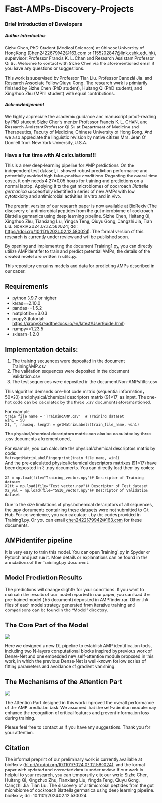 # Fast-AMPs-Discovery-Projects
### Brief Introduction of Developers
##### Author Introduction

Sizhe Chen, PhD Student (Medical Sciences) at Chinese University of HongKong (Chen2422679942@163.com or 1155202847@link.cuhk.edu.hk), supervisor: Professor Francis K. L. Chan and Research Assistant Professor Qi Su. Welcome to contact with Sizhe Chen via the aforementioned email if you have any questions or suggestions.

This work is supervised by Professor Tian Liu, Professor Cangzhi Jia, and Research Associate Fellow Qiuyu Gong. The research work is primiarily finished by Sizhe Chen (PhD student), Huitang Qi (PhD student), and Xingzhuo Zhu (MPhil student) with equal contributions. 

##### Acknowledgement
We highly appreciate the academic guidance and manuscript proof-reading by PhD student Sizhe Chen’s mentor Professor Francis K. L. CHAN, and Research Assistant Professor Qi Su at Department of Medicine and Therapeutics, Faculty of Medicine, Chinese University of Hong Kong. And we also appreciate the linguistic revision by native citizen Mrs. Jean O’ Donnell from New York University, U.S.A.

### Have a fun time with AI calculations!!!
This is a new deep-learning pipeline for AMP predictions. On the independent test dataset, it showed robust prediction performance and potentially avoided high false-positive conditions. Regarding the overall time costs, it only needs 4.27±0.05 hours for training and predictions on a normal laptop. Applying it to the gut microbiomes of cockroach _Blattella germanica_ successfully identified a series of new AMPs with low cytotoxicity and antimicrobial activities in vitro and in vivo. 

The preprint version of our research paper is now available at BioRexiv (The discovery of antimicrobial peptides from the gut microbiome of cockroach Blattella germanica using deep learning pipeline. Sizhe Chen, Huitang Qi, Xingzhuo Zhu, Tianxiang Liu, Yingda Teng, Qiuyu Gong, Cangzhi Jia, Tian Liu. bioRxiv 2024.02.12.580024; doi: https://doi.org/10.1101/2024.02.12.580024). The formal version of this research is currently under review and will be published soon.

By opening and implementing the document Training1.py, you can directly utilize AMPidentifer to train and predict potential AMPs, the details of the created model are written in utils.py.

This repository contains models and data for predicting AMPs described in our paper.

## Requirements
- python 3.9.7 or higher
- keras==2.10.0
- pandas==1.5.2
- matplotlib==3.0.3
- propy3 (tutorial: https://propy3.readthedocs.io/en/latest/UserGuide.html)
- numpy==1.23.5
- sklearn=1.2.0
## Implementation details:

1. The training sequences were deposited in the document TrainingAMP.csv
2. The validation sequences were deposited in the document Validation.csv
3. The test sequences were deposited in the document Non-AMPsfilter.csv

This algorithm demands one-hot code matrix (sequential information，50×20) and physical/chemical descriptors matrix (91×17) as input.
The one-hot code can be calculated by the three .csv documents aforementioned.

For example:\
  ```train_file_name = 'TrainingAMP.csv'  # Training dataset```\
  ```win1 = 50```\
  ```X1, T, rawseq, length = getMatrixLabelh(train_file_name, win1)```

The physical/chemical descriptors matrix can also be calculated by three .csv documents aforementioned,

For example, you can calculate the physical/chemical descriptors matrix by code:\
  ```Matr=getMatrixLabelFingerprint(train_file_name, win1)```
\
And the pre-calculated physical/chemical descriptors matrixes (91×17) have been deposited in 3 .npy documents. You can directly load them by codes:\
\
```X2 = np.load(file="Training_vector.npy")# Descriptor of Training dataset```\
```X2tt = np.load(file="Test_vector.npy")# Descriptor of Test dataset```\
```X2_val = np.load(file="5810_vector.npy")# Descriptor of Validation dataset```\
\
Due to the size limitations of physiochemical descriptors of all sequences, the .npy documents containing these datasets were not submitted to Git Hub. For convenience, you can calculate it by the codes provided in Training1.py. Or you can email chen2422679942@163.com for these documents. 

## AMPidentifer pipeline
It is very easy to train this model. You can open Training1.py in Spyder or Pytorch and just run it. More details or explanations can be found in the annotations of the Training1.py document. 

## Model Prediction Results
The predictions will change slightly for your conditions. If you want to maintain the results of our model reported in our paper, you can load the pre-trained model (.h5 document) deposited in AMPfinder.rar. Other .h5 files of each model strategy generated from iterative training and comparisons can be found in the “Model” directory.

## The Core Part of the Model
![](1.png)

Here we designed a new DL pipeline to establish AMP identification tools, including two N-layers computational blocks inspired by previous work of Dense-Net and one embedded new self-attention module proposed in this work, in which the previous Dense-Net is well-known for low scales of fitting parameters and avoidance of gradient vanishing.

## The Mechanisms of the Attention Part
![](FigureS1.png)

The Attention Part designed in this work improved the overall performance of the AMP prediction task. We assumed that the self-attention module may enhance the recognition of critical features and prevent information loss during training.

Please feel free to contact us if you have any suggestions. Thank you for your attention.

## Citation
The informal preprint of our preliminary work is currently available at bioRexiv (http://dx.doi.org/10.1101/2024.02.12.580024), and the formal paper with updated and corrected data is under review.  If our work is helpful to your research, you can temporarily cite our work: Sizhe Chen, Huitang Qi, Xingzhuo Zhu, Tianxiang Liu, Yingda Teng, Qiuyu Gong, Cangzhi Jia, Tian Liu. The discovery of antimicrobial peptides from the gut microbiome of cockroach Blattella germanica using deep learning pipeline. bioRexiv; doi: 10.1101/2024.02.12.580024.
